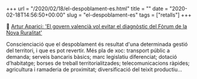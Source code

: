 +++
url = "/2020/02/18/el-despoblament-es.html"
title = ""
date = "2020-02-18T14:56:50+00:00"
slug = "el-despoblament-es"
tags = ["retalls"]
+++

📎 <a href="https://www.vilaweb.cat/noticies/artur-aparici-la-ciutat-es-el-simbol-de-la-crisi/">Artur Aparici: 'El govern valencià vol evitar el diagnòstic del Fòrum de la Nova Ruralitat'</a>

Conscienciació que el despoblament és resultat d'una determinada gestió del territori, i que es pot revertir. Més pla de xoc: transport públic a demanda; serveis bancaris bàsics; marc legislatiu diferenciat; dotació d’habitatge; borses de treball territorialitzades; telecomunicacions ràpides; agricultura i ramaderia de proximitat; diversificació del teixit productiu…
